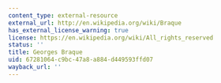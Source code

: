 ```yaml
---
content_type: external-resource
external_url: http://en.wikipedia.org/wiki/Braque
has_external_license_warning: true
license: https://en.wikipedia.org/wiki/All_rights_reserved
status: ''
title: Georges Braque
uid: 67281064-c9bc-47a8-a884-d449593ffd07
wayback_url: ''
---
```

